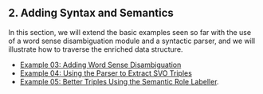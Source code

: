 ## 2. Adding Syntax and Semantics

In this section, we will extend the basic examples seen so far with the use of a word sense disambiguation module and a syntactic parser, and we will illustrate how to traverse the enriched data structure.

* [Example 03: Adding Word Sense Disambiguation](example03.md)
* [Example 04: Using the Parser to Extract SVO Triples](example04.md)
* [Example 05: Better Triples Using the Semantic Role Labeller](example05.md).

